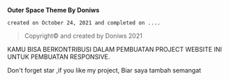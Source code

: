 **Outer Space Theme By Doniws**
```
created on October 24, 2021 and completed on ....
```
>Copyright© and created by Doniws 2021

KAMU BISA BERKONTRIBUSI DALAM PEMBUATAN PROJECT WEBSITE INI
UNTUK PEMBUATAN RESPONSIVE.


Don't forget star ,if you like my project,
Biar saya tambah semangat
